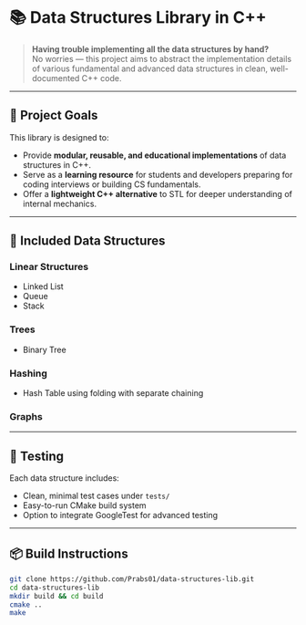 # 📚 Data Structures Library in C++

> **Having trouble implementing all the data structures by hand?**  
> No worries — this project aims to abstract the implementation details of various fundamental and advanced data structures in clean, well-documented C++ code.

---

## 🚀 Project Goals

This library is designed to:

- Provide **modular, reusable, and educational implementations** of data structures in C++.
- Serve as a **learning resource** for students and developers preparing for coding interviews or building CS fundamentals.
- Offer a **lightweight C++ alternative** to STL for deeper understanding of internal mechanics.

---

## 🧱 Included Data Structures

### Linear Structures
- Linked List
- Queue
- Stack

### Trees
- Binary Tree


### Hashing
- Hash Table using folding with separate chaining


### Graphs

---

## 🧪 Testing

Each data structure includes:
- Clean, minimal test cases under `tests/`
- Easy-to-run CMake build system
- Option to integrate GoogleTest for advanced testing

---

## 📦 Build Instructions

```bash
git clone https://github.com/Prabs01/data-structures-lib.git
cd data-structures-lib
mkdir build && cd build
cmake ..
make
